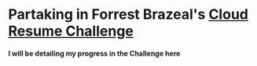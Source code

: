 # Partaking in Forrest Brazeal's [Cloud Resume Challenge](https://cloudresumechallenge.dev/docs/the-challenge/aws/)

#### I will be detailing my progress in the Challenge here
